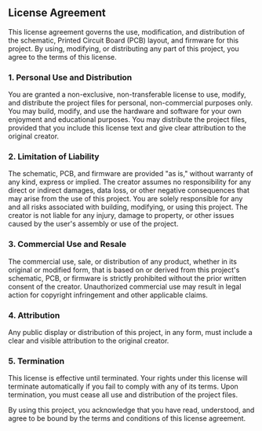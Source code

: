 ## License Agreement
This license agreement governs the use, modification, and distribution of the schematic, Printed Circuit Board (PCB) layout, and firmware for this project. By using, modifying, or distributing any part of this project, you agree to the terms of this license.

### 1. Personal Use and Distribution
You are granted a non-exclusive, non-transferable license to use, modify, and distribute the project files for personal, non-commercial purposes only. You may build, modify, and use the hardware and software for your own enjoyment and educational purposes. You may distribute the project files, provided that you include this license text and give clear attribution to the original creator.

### 2. Limitation of Liability
The schematic, PCB, and firmware are provided "as is," without warranty of any kind, express or implied. The creator assumes no responsibility for any direct or indirect damages, data loss, or other negative consequences that may arise from the use of this project. You are solely responsible for any and all risks associated with building, modifying, or using this project. The creator is not liable for any injury, damage to property, or other issues caused by the user's assembly or use of the project.

### 3. Commercial Use and Resale
The commercial use, sale, or distribution of any product, whether in its original or modified form, that is based on or derived from this project's schematic, PCB, or firmware is strictly prohibited without the prior written consent of the creator. Unauthorized commercial use may result in legal action for copyright infringement and other applicable claims.

### 4. Attribution
Any public display or distribution of this project, in any form, must include a clear and visible attribution to the original creator.

### 5. Termination
This license is effective until terminated. Your rights under this license will terminate automatically if you fail to comply with any of its terms. Upon termination, you must cease all use and distribution of the project files.

By using this project, you acknowledge that you have read, understood, and agree to be bound by the terms and conditions of this license agreement.

